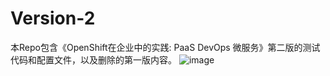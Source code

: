 # Version-2
本Repo包含《OpenShift在企业中的实践: PaaS DevOps 微服务》第二版的测试代码和配置文件，以及删除的第一版内容。
![image](https://github.com/ocp-msa-devops/Version-2/blob/master/IMAGES/OCP%E4%BC%81%E4%B8%9A%E5%AE%9E%E8%B7%B5v2.jpg)

